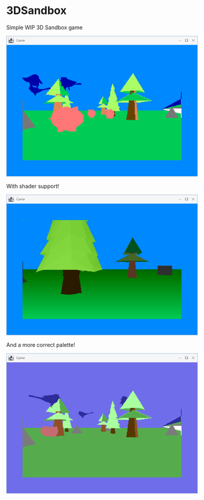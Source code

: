 # 3DSandbox
Simple WIP 3D Sandbox game

![Screenshot](screenshot.png)

With shader support!

![Screenshot](screenshot2.png)

And a more correct palette!

![Screenshot](screenshot3.png)
